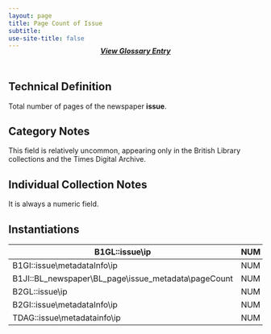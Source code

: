 ```yaml
---
layout: page
title: Page Count of Issue
subtitle:  
use-site-title: false
---
```


<h4 style="text-align:center;font-style:italic;margin-top:-20px;margin-bottom:50px;"><a href="../../glossary/page-count-of-issue">View Glossary Entry</a></h4>

## Technical Definition

Total number of pages of the newspaper **issue**.

## Category Notes

This field is relatively uncommon, appearing only in the British Library
collections and the Times Digital Archive.

## Individual Collection Notes

It is always a numeric field.

## Instantiations

| B1GL::issue\\ip  | NUM | 4 |
| -- | -- | - |
| B1GI::issue\\metadataInfo\\ip  | NUM | 4 |
| B1JI::BL\_newspaper\\BL\_page\\issue\_metadata\\pageCount | NUM | 4 |
| B2GL::issue\\ip  | NUM | 4 |
| B2GI::issue\\metadataInfo\\ip  | NUM | 4 |
| TDAG::issue\\metadatainfo\\ip  | NUM | 4 |
